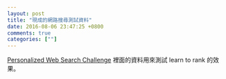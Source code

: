 ```yaml
---
layout: post
title: "現成的網路搜尋測試資料"
date: 2016-08-06 23:47:25 +0800
comments: true
categories: [""]
---
```


<!-- more -->



[Personalized Web Search Challenge] 裡面的資料用來測試 learn to rank 的效果。

[Personalized Web Search Challenge]:https://www.kaggle.com/c/yandex-personalized-web-search-challenge